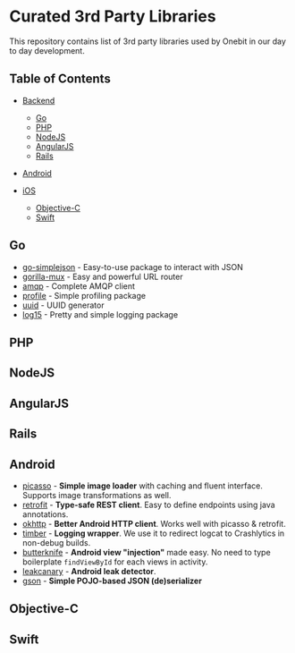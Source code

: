 # Curated 3rd Party Libraries

This repository contains list of 3rd party libraries used by Onebit in our day to day development.

## Table of Contents

- [Backend]()
	- [Go](#goto-go)
	- [PHP](#goto-php)
	- [NodeJS](#goto-nodejs)
	- [AngularJS](#goto-angularjs)
  - [Rails](#goto-rails)

- [Android](#goto-android)

- [iOS]()
	- [Objective-C](#goto-objc)
	- [Swift](#goto-swift)


## <a name="goto-go"></a>Go
* [go-simplejson](https://github.com/bitly/go-simplejson) - Easy-to-use package to interact with JSON
* [gorilla-mux](https://github.com/gorilla/mux) - Easy and powerful URL router 
* [amqp](https://github.com/streadway/amqp) - Complete AMQP client
* [profile](https://github.com/davecheney/profile) - Simple profiling package 
* [uuid](https://github.com/twinj/uuid) - UUID generator
* [log15](https://gopkg.in/inconshreveable/log15.v2) - Pretty and simple logging package

## <a name="goto-php"></a>PHP


## <a name="goto-nodejs"></a>NodeJS


## <a name="goto-angularjs"></a>AngularJS


## <a name="goto-rails"></a>Rails


## <a name="goto-android"></a>Android

* [picasso](http://square.github.io/picasso/) - **Simple image loader** with caching and fluent interface. Supports image transformations as well.
* [retrofit]() - **Type-safe REST client**. Easy to define endpoints using java annotations.
* [okhttp]() - **Better Android HTTP client**. Works well with picasso & retrofit.
* [timber](https://github.com/JakeWharton/timber) - **Logging wrapper**. We use it to redirect logcat to Crashlytics in non-debug builds.
* [butterknife]() - **Android view "injection"** made easy. No need to type boilerplate `findViewById` for each views in activity.
* [leakcanary]() - **Android leak detector**.
* [gson]() - **Simple POJO-based JSON (de)serializer**

## <a name="goto-objc"></a>Objective-C


## <a name="goto-swift"></a>Swift


